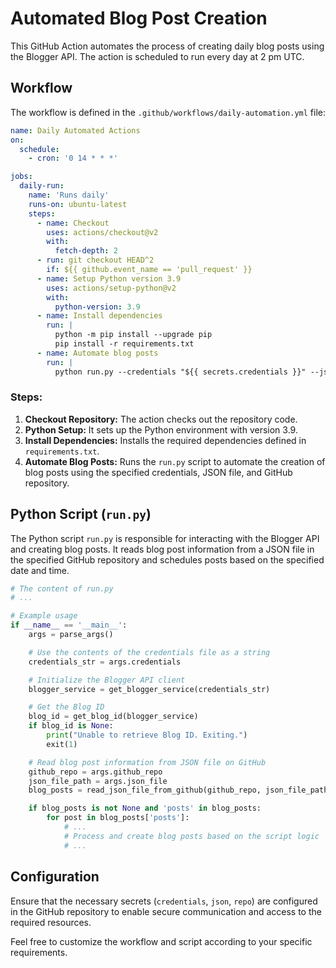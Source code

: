 # Automated Blog Post Creation

This GitHub Action automates the process of creating daily blog posts using the Blogger API. The action is scheduled to run every day at 2 pm UTC.

## Workflow

The workflow is defined in the `.github/workflows/daily-automation.yml` file:

```yaml
name: Daily Automated Actions
on:
  schedule:
    - cron: '0 14 * * *'

jobs:
  daily-run:
    name: 'Runs daily'
    runs-on: ubuntu-latest
    steps:
      - name: Checkout
        uses: actions/checkout@v2
        with:
          fetch-depth: 2
      - run: git checkout HEAD^2
        if: ${{ github.event_name == 'pull_request' }}
      - name: Setup Python version 3.9
        uses: actions/setup-python@v2
        with:
          python-version: 3.9
      - name: Install dependencies
        run: |
          python -m pip install --upgrade pip
          pip install -r requirements.txt
      - name: Automate blog posts
        run: |
          python run.py --credentials "${{ secrets.credentials }}" --json "${{ secrets.json }}" --repo "${{ secrets.repo }}"
```

### Steps:

1. **Checkout Repository:** The action checks out the repository code.
2. **Python Setup:** It sets up the Python environment with version 3.9.
3. **Install Dependencies:** Installs the required dependencies defined in `requirements.txt`.
4. **Automate Blog Posts:** Runs the `run.py` script to automate the creation of blog posts using the specified credentials, JSON file, and GitHub repository.

## Python Script (`run.py`)

The Python script `run.py` is responsible for interacting with the Blogger API and creating blog posts. It reads blog post information from a JSON file in the specified GitHub repository and schedules posts based on the specified date and time.

```python
# The content of run.py
# ...

# Example usage
if __name__ == '__main__':
    args = parse_args()

    # Use the contents of the credentials file as a string
    credentials_str = args.credentials

    # Initialize the Blogger API client
    blogger_service = get_blogger_service(credentials_str)

    # Get the Blog ID
    blog_id = get_blog_id(blogger_service)
    if blog_id is None:
        print("Unable to retrieve Blog ID. Exiting.")
        exit(1)

    # Read blog post information from JSON file on GitHub
    github_repo = args.github_repo
    json_file_path = args.json_file
    blog_posts = read_json_file_from_github(github_repo, json_file_path)

    if blog_posts is not None and 'posts' in blog_posts:
        for post in blog_posts['posts']:
            # ...
            # Process and create blog posts based on the script logic
            # ...
```

## Configuration

Ensure that the necessary secrets (`credentials`, `json`, `repo`) are configured in the GitHub repository to enable secure communication and access to the required resources.

Feel free to customize the workflow and script according to your specific requirements.